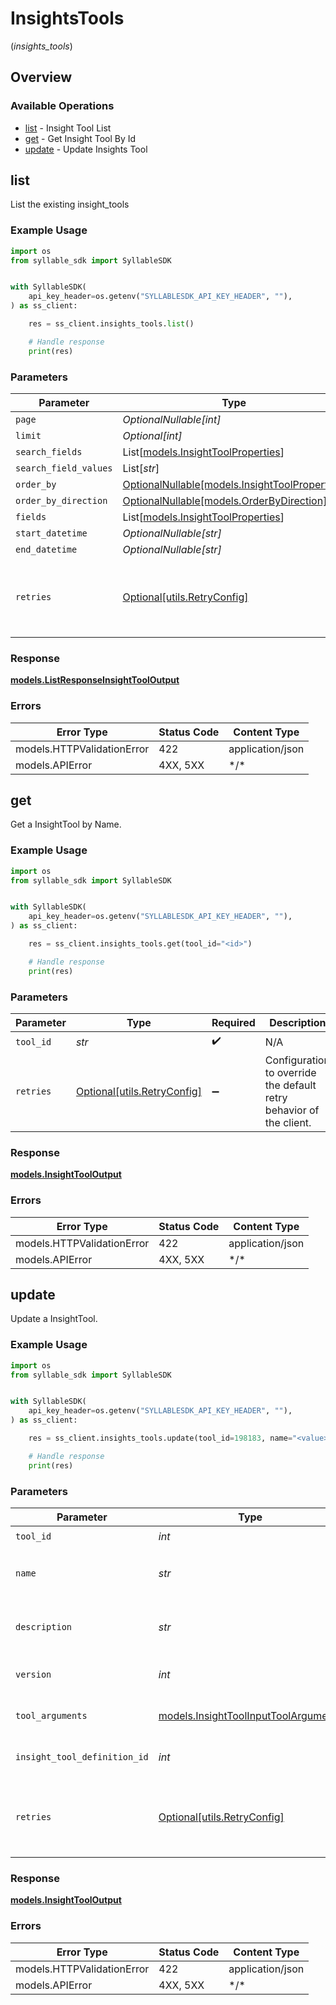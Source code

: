 # InsightsTools
(*insights_tools*)

## Overview

### Available Operations

* [list](#list) - Insight Tool List
* [get](#get) - Get Insight Tool By Id
* [update](#update) - Update Insights Tool

## list

List the existing insight_tools

### Example Usage

```python
import os
from syllable_sdk import SyllableSDK


with SyllableSDK(
    api_key_header=os.getenv("SYLLABLESDK_API_KEY_HEADER", ""),
) as ss_client:

    res = ss_client.insights_tools.list()

    # Handle response
    print(res)

```

### Parameters

| Parameter                                                                               | Type                                                                                    | Required                                                                                | Description                                                                             |
| --------------------------------------------------------------------------------------- | --------------------------------------------------------------------------------------- | --------------------------------------------------------------------------------------- | --------------------------------------------------------------------------------------- |
| `page`                                                                                  | *OptionalNullable[int]*                                                                 | :heavy_minus_sign:                                                                      | N/A                                                                                     |
| `limit`                                                                                 | *Optional[int]*                                                                         | :heavy_minus_sign:                                                                      | N/A                                                                                     |
| `search_fields`                                                                         | List[[models.InsightToolProperties](../../models/insighttoolproperties.md)]             | :heavy_minus_sign:                                                                      | N/A                                                                                     |
| `search_field_values`                                                                   | List[*str*]                                                                             | :heavy_minus_sign:                                                                      | N/A                                                                                     |
| `order_by`                                                                              | [OptionalNullable[models.InsightToolProperties]](../../models/insighttoolproperties.md) | :heavy_minus_sign:                                                                      | N/A                                                                                     |
| `order_by_direction`                                                                    | [OptionalNullable[models.OrderByDirection]](../../models/orderbydirection.md)           | :heavy_minus_sign:                                                                      | N/A                                                                                     |
| `fields`                                                                                | List[[models.InsightToolProperties](../../models/insighttoolproperties.md)]             | :heavy_minus_sign:                                                                      | N/A                                                                                     |
| `start_datetime`                                                                        | *OptionalNullable[str]*                                                                 | :heavy_minus_sign:                                                                      | N/A                                                                                     |
| `end_datetime`                                                                          | *OptionalNullable[str]*                                                                 | :heavy_minus_sign:                                                                      | N/A                                                                                     |
| `retries`                                                                               | [Optional[utils.RetryConfig]](../../models/utils/retryconfig.md)                        | :heavy_minus_sign:                                                                      | Configuration to override the default retry behavior of the client.                     |

### Response

**[models.ListResponseInsightToolOutput](../../models/listresponseinsighttooloutput.md)**

### Errors

| Error Type                 | Status Code                | Content Type               |
| -------------------------- | -------------------------- | -------------------------- |
| models.HTTPValidationError | 422                        | application/json           |
| models.APIError            | 4XX, 5XX                   | \*/\*                      |

## get

Get a InsightTool by Name.

### Example Usage

```python
import os
from syllable_sdk import SyllableSDK


with SyllableSDK(
    api_key_header=os.getenv("SYLLABLESDK_API_KEY_HEADER", ""),
) as ss_client:

    res = ss_client.insights_tools.get(tool_id="<id>")

    # Handle response
    print(res)

```

### Parameters

| Parameter                                                           | Type                                                                | Required                                                            | Description                                                         |
| ------------------------------------------------------------------- | ------------------------------------------------------------------- | ------------------------------------------------------------------- | ------------------------------------------------------------------- |
| `tool_id`                                                           | *str*                                                               | :heavy_check_mark:                                                  | N/A                                                                 |
| `retries`                                                           | [Optional[utils.RetryConfig]](../../models/utils/retryconfig.md)    | :heavy_minus_sign:                                                  | Configuration to override the default retry behavior of the client. |

### Response

**[models.InsightToolOutput](../../models/insighttooloutput.md)**

### Errors

| Error Type                 | Status Code                | Content Type               |
| -------------------------- | -------------------------- | -------------------------- |
| models.HTTPValidationError | 422                        | application/json           |
| models.APIError            | 4XX, 5XX                   | \*/\*                      |

## update

Update a InsightTool.

### Example Usage

```python
import os
from syllable_sdk import SyllableSDK


with SyllableSDK(
    api_key_header=os.getenv("SYLLABLESDK_API_KEY_HEADER", ""),
) as ss_client:

    res = ss_client.insights_tools.update(tool_id=198183, name="<value>", description="awful underneath retention too mobility char innocently dowse restfully", version=243447, tool_arguments={}, insight_tool_definition_id=265006)

    # Handle response
    print(res)

```

### Parameters

| Parameter                                                                             | Type                                                                                  | Required                                                                              | Description                                                                           |
| ------------------------------------------------------------------------------------- | ------------------------------------------------------------------------------------- | ------------------------------------------------------------------------------------- | ------------------------------------------------------------------------------------- |
| `tool_id`                                                                             | *int*                                                                                 | :heavy_check_mark:                                                                    | N/A                                                                                   |
| `name`                                                                                | *str*                                                                                 | :heavy_check_mark:                                                                    | Human readable name of Insight Tool                                                   |
| `description`                                                                         | *str*                                                                                 | :heavy_check_mark:                                                                    | Text description of Insight Tool                                                      |
| `version`                                                                             | *int*                                                                                 | :heavy_check_mark:                                                                    | Version number of Insight Tool                                                        |
| `tool_arguments`                                                                      | [models.InsightToolInputToolArguments](../../models/insighttoolinputtoolarguments.md) | :heavy_check_mark:                                                                    | Arguments for Insight Tool                                                            |
| `insight_tool_definition_id`                                                          | *int*                                                                                 | :heavy_check_mark:                                                                    | Unique ID for Insight Tool Definition                                                 |
| `retries`                                                                             | [Optional[utils.RetryConfig]](../../models/utils/retryconfig.md)                      | :heavy_minus_sign:                                                                    | Configuration to override the default retry behavior of the client.                   |

### Response

**[models.InsightToolOutput](../../models/insighttooloutput.md)**

### Errors

| Error Type                 | Status Code                | Content Type               |
| -------------------------- | -------------------------- | -------------------------- |
| models.HTTPValidationError | 422                        | application/json           |
| models.APIError            | 4XX, 5XX                   | \*/\*                      |